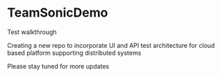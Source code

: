 # TeamSonicDemo
Test walkthrough

Creating a new repo to incorporate UI and API test architecture for cloud based platform supporting distributed systems

Please stay tuned for more updates
